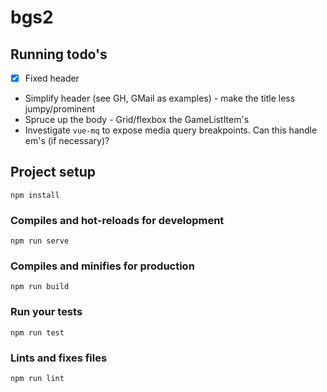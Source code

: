 # bgs2

## Running todo's
- [x] Fixed header
- Simplify header (see GH, GMail as examples) - make the title less jumpy/prominent
- Spruce up the body - Grid/flexbox the GameListItem's
- Investigate `vue-mq` to expose media query breakpoints. Can this handle em's (if necessary)?

## Project setup
```
npm install
```

### Compiles and hot-reloads for development
```
npm run serve
```

### Compiles and minifies for production
```
npm run build
```

### Run your tests
```
npm run test
```

### Lints and fixes files
```
npm run lint
```
